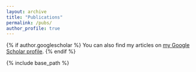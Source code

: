 ```yaml
---
layout: archive
title: "Publications"
permalink: /pubs/
author_profile: true
---
```


{% if author.googlescholar %}
  You can also find my articles on <a href="{{author.googlescholar}}">my Google Scholar profile</a>.
{% endif %}

{% include base_path %}


<script src="https://bibbase.org/show?bib=https://bibbase.org/network/files/m7njLEo8xkPErTjK4&commas=true&jsonp=1"></script>
